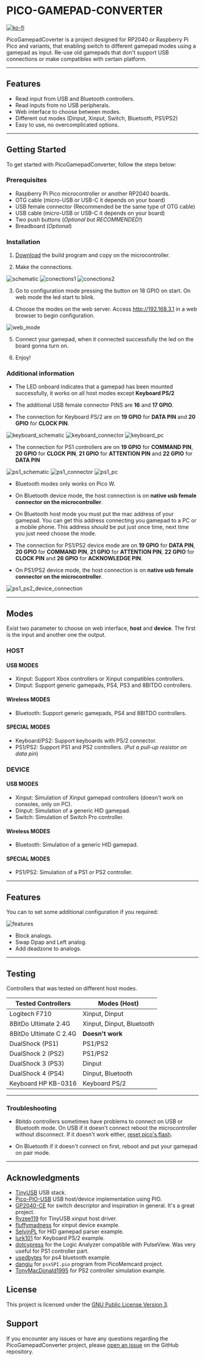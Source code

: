 # PICO-GAMEPAD-CONVERTER

[![ko-fi](https://ko-fi.com/img/githubbutton_sm.svg)](https://ko-fi.com/O4O8TQSC8)

PicoGamepadCoverter is a project designed for RP2040 or Raspberry Pi Pico and variants, that enabling switch to different gamepad modes using a gamepad as input. Re-use old gamepads that don't support USB connections or make compatibles with certain platform.

---
## Features

- Read input from USB and Bluetooth controllers.
- Read inputs from no USB peripherals.
- Web interface to choose between modes.
- Different out modes (Dinput, Xinput, Switch, Bluetooth, PS1/PS2)
- Easy to use, no overcomplicated options.

---
## Getting Started

To get started with PicoGamepadConverter, follow the steps below:

### Prerequisites

- Raspberry Pi Pico microcontroller or another RP2040 boards.
- OTG cable (micro-USB or USB-C it depends on your board)
- USB female connector (Recommended be the same type of OTG cable)
- USB cable (micro-USB or USB-C it depends on your board)
- Two push buttons (_Optional but RECOMMENDED!_)
- Breadboard (_Optional_)

### Installation

1. [Download](https://github.com/Loc15/PicoGamepadConverter/releases) the build program and copy on the microcontroller.

2. Make the connections.

![schematic](./docs/pico_pinout.png)
![conections1](./docs/bread_board1.jpg)
![conections2](./docs/bread_board2.jpg)

3. Go to configuration mode pressing the button on 18 GPIO on start. On web mode the led start to blink.

4. Choose the modes on the web server. Access http://192.168.3.1 in a web browser to begin configuration.

![web_mode](./docs/web_configurator.png)

5. Connect your gamepad, when it connected successfully the led on the board gonna turn on.

6. Enjoy!


### Additional information

- The LED onboard indicates that a gamepad has been mounted successfully, it works on all host modes except **Keyboard PS/2**

- The additional USB female connector PINS are **16** and **17 GPIO**.  

- The connection for Keyboard PS/2 are on **19 GPIO** for **DATA PIN** and **20 GPIO** for **CLOCK PIN**.

![keyboard_schematic](./docs/keyboard_pinout.png)
![keyboard_connector](./docs/keyboard_connector.jpg)
![keyboard_pc](./docs/keyboard_pc.jpg)

- The connection for PS1 controllers are on **19 GPIO** for **COMMAND PIN**, **20 GPIO** for **CLOCK PIN**, **21 GPIO** for **ATTENTION PIN** and **22 GPIO** for **DATA PIN**

![ps1_schematic](./docs/ps1_pinout.png)
![ps1_connector](./docs/ps1_connector.jpg)
![ps1_pc](./docs/ps1_pc.jpg)

- Bluetooth modes only works on Pico W.

- On Bluetooth device mode, the host connection is on **native usb female connector on the microcontroller**.

- On Bluetooth host mode you must put the mac address of your gamepad. You can get this address connecting you gamepad to a PC or a mobile phone. This address _should_ be put just once time, next time you just need choose the mode.

- The connection for PS1/PS2 device mode are on **19 GPIO** for **DATA PIN**, **20 GPIO** for **COMMAND PIN**, **21 GPIO** for **ATTENTION PIN**, **22 GPIO** for **CLOCK PIN** and **26 GPIO** for **ACKNOWLEDGE PIN**.

- On PS1/PS2 device mode, the host connection is on **native usb female connector on the microcontroller**.

![ps1_ps2_device_connection](./docs/PS1_PS2_pinout.png)

---
## Modes
Exist two parameter to choose on web interface, **host** and **device**. The first is the input and another one the output.

### HOST
#### USB MODES
- Xinput: Support Xbox controllers or Xinput compatibles controllers.
- Dinput: Support generic gamepads, PS4, PS3 and 8BITDO controllers.

#### Wireless MODES
- Bluetooth: Support generic gamepads, PS4 and 8BITDO controllers.

#### SPECIAL MODES
- Keyboard/PS2: Support keyboards with PS/2 connector.
- PS1/PS2: Support PS1 and PS2 controllers. (_Put a pull-up resistor on data pin_)

 ### DEVICE
 #### USB MODES
 - Xinput: Simulation of Xinput gamepad controllers (doesn't work on consoles, only on PC).
- Dinput: Simulation of a generic HID gamepad.
- Switch: Simulation of Switch Pro controller.

#### Wireless MODES
- Bluetooth: Simulation of a generic HID gamepad.

#### SPECIAL MODES
- PS1/PS2: Simulation of a PS1 or PS2 controller.

---
## Features

You can to set some additional configuration if you required:

![features](./docs/features.png)

- Block analogs.
- Swap Dpap and Left analog.
- Add deadzone to analogs.

---

## Testing
Controllers that was tested on different host modes.
 
| Tested Controllers     | 	Modes (Host) |
| ------------------     | --- |
| Logitech F710          | Xinput, Dinput |
| 8BitDo Ultimate 2.4G   | Xinput, Dinput, Bluetooth|
| 8BitDo Ultimate C 2.4G | **Doesn't work** |
| DualShock (PS1)        | PS1/PS2 |
| DualShock 2 (PS2)      | PS1/PS2 |
| DualShock 3 (PS3)      | Dinput |
| DualShock 4 (PS4)      | Dinput, Bluetooth|
| Keyboard HP KB-0316    | Keyboard PS/2 |

---

### Troubleshooting

- 8bitdo controllers sometimes have problems to connect on USB or Bluetooth mode. On USB if it doesn't connect reboot the microcontroller without disconnect. If it doesn't work either, [reset pico's flash](https://www.raspberrypi.com/documentation/microcontrollers/raspberry-pi-pico.html#resetting-flash-memory). 

- On Bluetooth if it doesn't connect on first, reboot and put your gamepad on pair mode.

---
## Acknowledgments

- [TinyUSB](https://github.com/hathach/tinyusb) USB stack.
- [Pico-PIO-USB](https://github.com/sekigon-gonnoc/Pico-PIO-USB/issues) USB host/device implementation using PIO.
- [GP2040-CE](https://github.com/OpenStickCommunity/GP2040-CE) for switch descriptor and inspiration in general. It's a great project.
- [Ryzee119](https://github.com/Ryzee119/tusb_xinput) for TinyUSB xinput host driver.
- [fluffymadness](https://github.com/fluffymadness/tinyusb-xinput) for xinput device example.
- [SelvinPL](https://github.com/selvinpl) for HID gamepad parser example.
- [lurk101](https://github.com/lurk101/pico-ps2kbd) for Keyboard PS/2 example.
- [dotcypress](https://github.com/dotcypress/ula) for the Logic Analyzer compatible with PulseView. Was very useful for PS1 controller part.
- [usedbytes](https://github.com/usedbytes/picow_ds4) for ps4 bluetooth example.
- [dangiu](https://github.com/dangiu/PicoMemcard) for `psxSPI.pio` program from PicoMemcard project.
- [TonyMacDonald1995](https://github.com/TonyMacDonald1995/DS4toPS2) for PS2 controller simulation example.


## License

This project is licensed under the [GNU Public License Version 3](LICENSE).

## Support

If you encounter any issues or have any questions regarding the PicoGamepadConverter project, please [open an issue](https://github.com/Loc15/PicoGamepadConverter/issues) on the GitHub repository.
